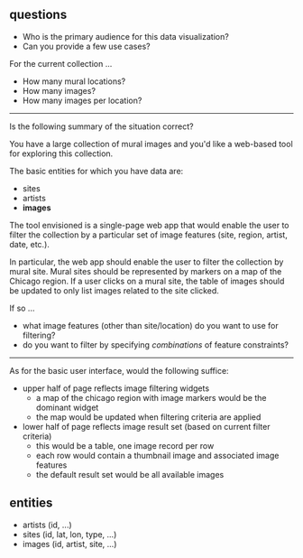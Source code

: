 ## questions

* Who is the primary audience for this data visualization?
* Can you provide a few use cases?

For the current collection ...

* How many mural locations?
* How many images?
* How many images per location?

---

Is the following summary of the situation correct?

You have a large collection of mural images and you'd like a web-based tool for
exploring this collection.

The basic entities for which you have data are:
* sites
* artists
* **images**

The tool envisioned is a single-page web app that would enable the user to filter the collection by a particular set of image features (site, region, artist, date, etc.).  

In particular, the web app should enable the user to filter the collection by mural site.  Mural sites should be represented by markers on a map of the Chicago region.  If a user clicks on a mural site, the table of images should be updated to only list images related to the site clicked.

If so ...

* what image features (other than site/location) do you want to use 
  for filtering?
* do you want to filter by specifying *combinations* of feature constraints?

---

As for the basic user interface, would the following suffice:

* upper half of page reflects image filtering widgets
  * a map of the chicago region with image markers would be the dominant widget
  * the map would be updated when filtering criteria are applied
* lower half of page reflects image result set (based on current filter criteria)
  * this would be a table, one image record per row
  * each row would contain a thumbnail image and associated image features
  * the default result set would be all available images


## entities

* artists (id, ...)
* sites (id, lat, lon, type, ...)
* images (id, artist, site, ...)
